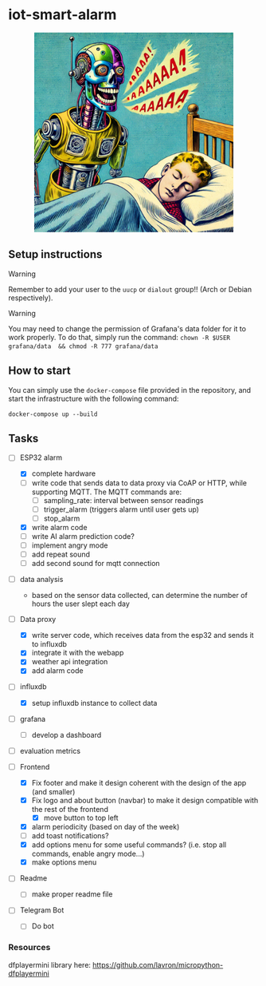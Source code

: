 # iot-smart-alarm

<p align="center">
  <img src="res//image.png" alt="Robot Alarm" width="400px"/>
</p>

## Setup instructions

> [!WARNING]
> Remember to add your user to the `uucp` or `dialout` group!! (Arch or Debian respectively).


> [!WARNING]
> You may need to change the permission of Grafana's data folder for it to work properly.
> To do that, simply run the command:
> `chown -R $USER grafana/data  && chmod -R 777 grafana/data`

## How to start
You can simply use the `docker-compose` file provided in the repository, and start the infrastructure with the following command:
```
docker-compose up --build
```

## Tasks

- [ ] ESP32 alarm
  - [x] complete hardware
  - [ ] write code that sends data to data proxy via CoAP or HTTP, while supporting MQTT. The MQTT commands are:
    - [ ] sampling_rate: interval between sensor readings
    - [ ] trigger_alarm (triggers alarm until user gets up)
    - [ ] stop_alarm
  - [x] write alarm code
  - [ ] write AI alarm prediction code?
  - [ ] implement angry mode
  - [ ] add repeat sound
  - [ ] add second sound for mqtt connection

- [ ] data analysis
  - based on the sensor data collected, can determine the number of hours the user slept each day

- [ ] Data proxy
  - [x] write server code, which receives data from the esp32 and sends it to influxdb
  - [x] integrate it with the webapp
  - [x] weather api integration
  - [x] add alarm code

- [ ] influxdb
  - [x] setup influxdb instance to collect data

- [ ] grafana
  - [ ] develop a dashboard

- [ ] evaluation metrics

- [ ] Frontend
  - [x] Fix footer and make it design coherent with the design of the app (and smaller)
  - [x] Fix logo and about button (navbar) to make it design compatible with the rest of the frontend
    - [x] move button to top left
  - [x] alarm periodicity (based on day of the week)
  - [ ] add toast notifications?
  - [x] add options menu for some useful commands? (i.e. stop all commands, enable angry mode...)
  - [x] make options menu

- [ ] Readme
  - [ ] make proper readme file

- [ ] Telegram Bot
  - [ ] Do bot

### Resources
dfplayermini library here: https://github.com/lavron/micropython-dfplayermini